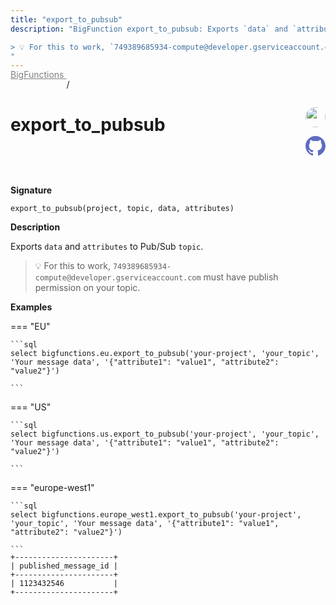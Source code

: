 ```yaml
---
title: "export_to_pubsub"
description: "BigFunction export_to_pubsub: Exports `data` and `attributes` to Pub/Sub `topic`.

> 💡 For this to work, `749389685934-compute@developer.gserviceaccount.com` must have publish permission on your topic.
"
---
```


<a style="color: gray; position: relative; top: -1rem" href="..">BigFunctions </a> / 

# export_to_pubsub


<div style="position: relative; top: -4rem; margin-bottom:  -2rem; text-align: right; z-index: 9999;">
  
  <a href="https://www.linkedin.com/in/valentin-cordonnier-99482b1b5" title="Author: Valentin Cordonnier" target="_blank">
    <img src="https://storage.googleapis.com/public-bucket-val/photo-output__01.jpg" width="32" style=" border-radius: 50% !important">
  </a>
  
  <a href="export_to_pubsub.yaml" title="Edit on GitHub" target="_blank"><svg xmlns="http://www.w3.org/2000/svg" width="32" height="32" viewBox="0 0 24 24"><path fill="#5d6cc0" d="M12 0c-6.626 0-12 5.373-12 12 0 5.302 3.438 9.8 8.207 11.387.599.111.793-.261.793-.577v-2.234c-3.338.726-4.033-1.416-4.033-1.416-.546-1.387-1.333-1.756-1.333-1.756-1.089-.745.083-.729.083-.729 1.205.084 1.839 1.237 1.839 1.237 1.07 1.834 2.807 1.304 3.492.997.107-.775.418-1.305.762-1.604-2.665-.305-5.467-1.334-5.467-5.931 0-1.311.469-2.381 1.236-3.221-.124-.303-.535-1.524.117-3.176 0 0 1.008-.322 3.301 1.23.957-.266 1.983-.399 3.003-.404 1.02.005 2.047.138 3.006.404 2.291-1.552 3.297-1.23 3.297-1.23.653 1.653.242 2.874.118 3.176.77.84 1.235 1.911 1.235 3.221 0 4.609-2.807 5.624-5.479 5.921.43.372.823 1.102.823 2.222v3.293c0 .319.192.694.801.576 4.765-1.589 8.199-6.086 8.199-11.386 0-6.627-5.373-12-12-12z"/></svg></a>
</div>



**Signature** 
```
export_to_pubsub(project, topic, data, attributes)
```

**Description**

Exports `data` and `attributes` to Pub/Sub `topic`.

> 💡 For this to work, `749389685934-compute@developer.gserviceaccount.com` must have publish permission on your topic.






**Examples**













=== "EU"

    ```sql
    select bigfunctions.eu.export_to_pubsub('your-project', 'your_topic', 'Your message data', '{"attribute1": "value1", "attribute2": "value2"}')
    
    ```




=== "US"

    ```sql
    select bigfunctions.us.export_to_pubsub('your-project', 'your_topic', 'Your message data', '{"attribute1": "value1", "attribute2": "value2"}')
    
    ```




=== "europe-west1"

    ```sql
    select bigfunctions.europe_west1.export_to_pubsub('your-project', 'your_topic', 'Your message data', '{"attribute1": "value1", "attribute2": "value2"}')
    
    ```









<pre style="margin-top: -1rem;">
<code style="padding-top: 0px; padding-bottom: 0px;">+----------------------+
| published_message_id |
+----------------------+
| 1123432546           |
+----------------------+
</code>
</pre>









